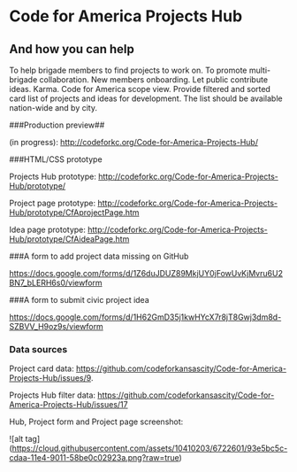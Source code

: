 # Code for America Projects Hub
## And how you can help

To help brigade members to find projects to work on. To promote multi-brigade collaboration. New members onboarding. Let public contribute ideas. Karma. Code for America scope view. Provide filtered and sorted card list of projects and ideas for development. The list should be available nation-wide and by city.  

###Production preview##

(in progress): http://codeforkc.org/Code-for-America-Projects-Hub/

###HTML/CSS prototype

Projects Hub prototype: http://codeforkc.org/Code-for-America-Projects-Hub/prototype/

Project page prototype: http://codeforkc.org/Code-for-America-Projects-Hub/prototype/CfAprojectPage.htm

Idea page prototype: http://codeforkc.org/Code-for-America-Projects-Hub/prototype/CfAideaPage.htm

###A form to add project data missing on GitHub

https://docs.google.com/forms/d/1Z6duJDUZ89MkjUY0jFowUvKjMvru6U2BN7_bLERH6s0/viewform

###A form to submit civic project idea

https://docs.google.com/forms/d/1H62GmD35j1kwHYcX7r8jT8Gwj3dm8d-SZBVV_H9oz9s/viewform

### Data sources

Project card data: https://github.com/codeforkansascity/Code-for-America-Projects-Hub/issues/9.

Projects Hub filter data: https://github.com/codeforkansascity/Code-for-America-Projects-Hub/issues/17

Hub, Project form and Project page screenshot:

![alt tag] (https://cloud.githubusercontent.com/assets/10410203/6722601/93e5bc5c-cdaa-11e4-9011-58be0c02923a.png?raw=true)
